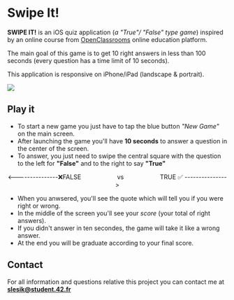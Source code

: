 # **Swipe It!**

**SWIPE IT!** is an iOS quiz application (*a "True"/ "False" type game*) inspired by an online course from [OpenClassrooms](https://openclassrooms.com) online education platform.

The main goal of this game is to get 10 right answers in less than 100 seconds (every question has a time limit of 10 seconds).

This application is responsive on iPhone/iPad (landscape & portrait).

![](https://github.com/slesik/SwipeIt/blob/master/SwipeIt_demo.gif)
  
## Play it

* To start a new game you just have to tap the blue button *"New Game"* on the main screen.
* After launching the game you'll have **10 seconds** to answer a question in the center of the screen.
* To answer, you just need to swipe the central square with the question to the left for **"False"** and to the right to say **"True"**
<p align="center">
<---------------❌FALSE &nbsp; &nbsp; &nbsp; &nbsp; &nbsp;  &nbsp; &nbsp; &nbsp; &nbsp; &nbsp; vs &nbsp; &nbsp; &nbsp; &nbsp; &nbsp;  &nbsp; &nbsp; &nbsp; &nbsp; &nbsp; TRUE ✅ --------------->
</p>

* When you anwsered, you'll see the quote which will tell you if you were right or wrong. 
* In the middle of the screen you'll see your *score* (your total of right answers).
* If you didn't answer in ten secondes, the game will take it like a wrong answer.
* At the end you will be graduate according to your final score.


## Contact

For all information and questions relative this project you can contact me at **slesik@student.42.fr** 
